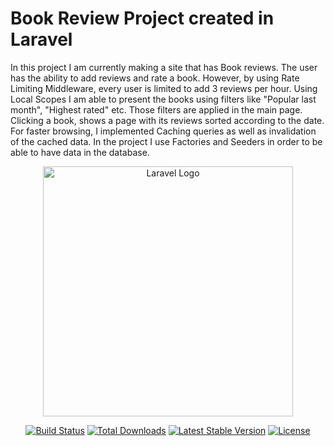 # Book Review Project created in Laravel

In this project I am currently making a site that has Book reviews. The user has the ability to add reviews and rate a book. However, by using Rate Limiting Middleware, every user is limited to add 3 reviews per hour.
Using Local Scopes I am able to present the books using filters like "Popular last month", "Highest rated" etc. Those filters are applied in the main page. Clicking a book, shows a page with its reviews sorted according to the date. For faster browsing, I implemented Caching queries as well as invalidation of the cached data.
In the project I use Factories and Seeders in order to be able to have data in the database.

<p align="center"><a href="https://laravel.com" target="_blank"><img src="https://raw.githubusercontent.com/laravel/art/master/logo-lockup/5%20SVG/2%20CMYK/1%20Full%20Color/laravel-logolockup-cmyk-red.svg" width="400" alt="Laravel Logo"></a></p>

<p align="center">
<a href="https://github.com/laravel/framework/actions"><img src="https://github.com/laravel/framework/workflows/tests/badge.svg" alt="Build Status"></a>
<a href="https://packagist.org/packages/laravel/framework"><img src="https://img.shields.io/packagist/dt/laravel/framework" alt="Total Downloads"></a>
<a href="https://packagist.org/packages/laravel/framework"><img src="https://img.shields.io/packagist/v/laravel/framework" alt="Latest Stable Version"></a>
<a href="https://packagist.org/packages/laravel/framework"><img src="https://img.shields.io/packagist/l/laravel/framework" alt="License"></a>
</p>